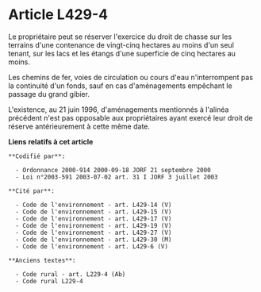 # Article L429-4

Le propriétaire peut se réserver l'exercice du droit de chasse sur les terrains d'une contenance de vingt-cinq hectares au
moins d'un seul tenant, sur les lacs et les étangs d'une superficie de cinq hectares au moins.

Les chemins de fer, voies de circulation ou cours d'eau n'interrompent pas la continuité d'un fonds, sauf en cas
d'aménagements empêchant le passage du grand gibier.

L'existence, au 21 juin 1996, d'aménagements mentionnés à l'alinéa précédent n'est pas opposable aux propriétaires ayant
exercé leur droit de réserve antérieurement à cette même date.

**Liens relatifs à cet article**

	**Codifié par**:

	  - Ordonnance 2000-914 2000-09-18 JORF 21 septembre 2000
	  - Loi n°2003-591 2003-07-02 art. 31 I JORF 3 juillet 2003

	**Cité par**:

	  - Code de l'environnement - art. L429-14 (V)
	  - Code de l'environnement - art. L429-15 (V)
	  - Code de l'environnement - art. L429-17 (V)
	  - Code de l'environnement - art. L429-19 (V)
	  - Code de l'environnement - art. L429-27 (V)
	  - Code de l'environnement - art. L429-30 (M)
	  - Code de l'environnement - art. L429-6 (V)

	**Anciens textes**:

	  - Code rural - art. L229-4 (Ab)
	  - Code rural L229-4
